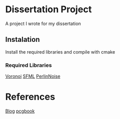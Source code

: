 # Dissertation Project

A project I wrote for my dissertation

## Instalation 

Install the required libraries and compile with cmake

### Required Libraries

[Voronoi](https://github.com/mdally/Voronoi)
[SFML](https://github.com/SFML/SFML)
[PerlinNoise](https://github.com/Reputeless/PerlinNoise)

# References

[Blog](https://www.alexmainstone.com)
[pcgbook](http://pcgbook.com/)
